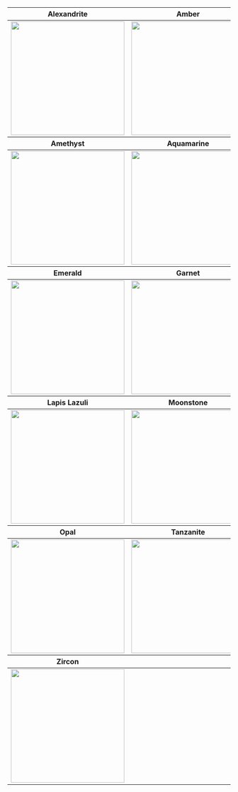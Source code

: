 <table>
	<thead>
		<tr>
			<th>Alexandrite</th>
			<th>Amber</th>
		</tr>
	</thead>
	<tbody>
		<tr>
			<td>
				<img src="\assets\images\items\gemstones\alexandrite.png" width="256" height="256">
			</td>
			<td>
				<img src="\assets\images\items\gemstones\amber.png" width="256" height="256">
			</td>
		</tr>
	</tbody>
	<thead>
		<tr>
			<th>Amethyst</th>
			<th>Aquamarine</th>
		</tr>
	</thead>
	<tbody>
		<tr>
			<td>
				<img src="\assets\images\items\gemstones\amethyst.png" width="256" height="256">
			</td>
			<td>
				<img src="\assets\images\items\gemstones\aquamarine.png" width="256" height="256">
			</td>
		</tr>
	</tbody>
	<thead>
		<tr>
			<th>Emerald</th>
			<th>Garnet</th>
		</tr>
	</thead>
	<tbody>
		<tr>
			<td>
				<img src="\assets\images\items\gemstones\emerald.png" width="256" height="256">
			</td>
			<td>
				<img src="\assets\images\items\gemstones\garnet.png" width="256" height="256">
			</td>
		</tr>
	</tbody>
	<thead>
		<tr>
			<th>Lapis Lazuli</th>
			<th>Moonstone</th>
		</tr>
	</thead>
	<tbody>
		<tr>
			<td>
				<img src="\assets\images\items\gemstones\lapislazuli.png" width="256" height="256">
			</td>
			<td>
				<img src="\assets\images\items\gemstones\moonstone.png" width="256" height="256">
			</td>
		</tr>
	</tbody>
	<thead>
		<tr>
			<th>Opal</th>
			<th>Tanzanite</th>
		</tr>
	</thead>
	<tbody>
		<tr>
			<td>
				<img src="\assets\images\items\gemstones\opal.png" width="256" height="256">
			</td>
			<td>
				<img src="\assets\images\items\gemstones\tanzanite.png" width="256" height="256">
			</td>
		</tr>
	</tbody>
	<thead>
		<tr>
			<th>Zircon</th>
		</tr>
	</thead>
	<tbody>
		<tr>
			<td>
				<img src="\assets\images\items\gemstones\zircon.png" width="256" height="256">
			</td>
		</tr>
	</tbody>
</table>
